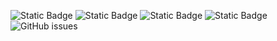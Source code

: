 ![Static Badge](https://img.shields.io/badge/blacklists-60-000000) ![Static Badge](https://img.shields.io/badge/blacklisted-2925966-cc0000) ![Static Badge](https://img.shields.io/badge/whitelisted-2243-00CC00) ![Static Badge](https://img.shields.io/badge/streaming_blacklist-28107-000000) ![GitHub issues](https://img.shields.io/github/issues/fabriziosalmi/blacklists)
